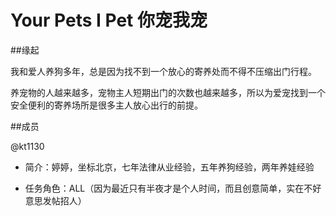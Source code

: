 # Your Pets I Pet  你宠我宠

##缘起

我和爱人养狗多年，总是因为找不到一个放心的寄养处而不得不压缩出门行程。

养宠物的人越来越多，宠物主人短期出门的次数也越来越多，所以为爱宠找到一个安全便利的寄养场所是很多主人放心出行的前提。

##成员

@kt1130

 * 简介：婷婷，坐标北京，七年法律从业经验，五年养狗经验，两年养娃经验
 
 * 任务角色：ALL（因为最近只有半夜才是个人时间，而且创意简单，实在不好意思发帖招人）
 
